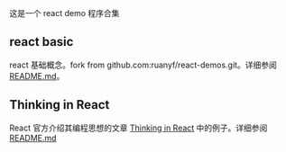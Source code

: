 这是一个 react demo 程序合集

## react basic

react 基础概念。fork from github.com:ruanyf/react-demos.git。详细参阅 [README.md](https://github.com/kamidox/react-demos/blob/master/react-baskc/README.md)。

## Thinking in React

React 官方介绍其编程思想的文章 [Thinking in React](http://facebook.github.io/react/docs/thinking-in-react.html) 中的例子。详细参阅 [README.md](https://github.com/kamidox/react-demos/blob/master/thinking-in-react/README.md)
